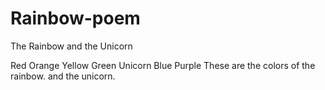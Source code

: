 # Rainbow-poem
The Rainbow and the Unicorn

Red
Orange
Yellow
Green
Unicorn
Blue
Purple
These are the colors of the rainbow. 
and the unicorn. 
